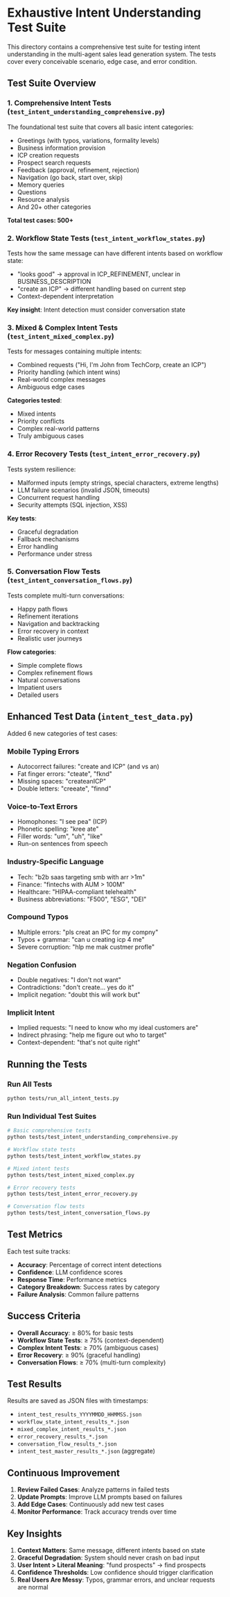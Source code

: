 # Exhaustive Intent Understanding Test Suite

This directory contains a comprehensive test suite for testing intent understanding in the multi-agent sales lead generation system. The tests cover every conceivable scenario, edge case, and error condition.

## Test Suite Overview

### 1. **Comprehensive Intent Tests** (`test_intent_understanding_comprehensive.py`)
The foundational test suite that covers all basic intent categories:
- Greetings (with typos, variations, formality levels)
- Business information provision
- ICP creation requests
- Prospect search requests
- Feedback (approval, refinement, rejection)
- Navigation (go back, start over, skip)
- Memory queries
- Questions
- Resource analysis
- And 20+ other categories

**Total test cases: 500+**

### 2. **Workflow State Tests** (`test_intent_workflow_states.py`)
Tests how the same message can have different intents based on workflow state:
- "looks good" → approval in ICP_REFINEMENT, unclear in BUSINESS_DESCRIPTION
- "create an ICP" → different handling based on current step
- Context-dependent interpretation

**Key insight**: Intent detection must consider conversation state

### 3. **Mixed & Complex Intent Tests** (`test_intent_mixed_complex.py`)
Tests for messages containing multiple intents:
- Combined requests ("Hi, I'm John from TechCorp, create an ICP")
- Priority handling (which intent wins)
- Real-world complex messages
- Ambiguous edge cases

**Categories tested**:
- Mixed intents
- Priority conflicts
- Complex real-world patterns
- Truly ambiguous cases

### 4. **Error Recovery Tests** (`test_intent_error_recovery.py`)
Tests system resilience:
- Malformed inputs (empty strings, special characters, extreme lengths)
- LLM failure scenarios (invalid JSON, timeouts)
- Concurrent request handling
- Security attempts (SQL injection, XSS)

**Key tests**:
- Graceful degradation
- Fallback mechanisms
- Error handling
- Performance under stress

### 5. **Conversation Flow Tests** (`test_intent_conversation_flows.py`)
Tests complete multi-turn conversations:
- Happy path flows
- Refinement iterations
- Navigation and backtracking
- Error recovery in context
- Realistic user journeys

**Flow categories**:
- Simple complete flows
- Complex refinement flows
- Natural conversations
- Impatient users
- Detailed users

## Enhanced Test Data (`intent_test_data.py`)

Added 6 new categories of test cases:

### Mobile Typing Errors
- Autocorrect failures: "create and ICP" (and vs an)
- Fat finger errors: "cteate", "fknd"
- Missing spaces: "createanICP"
- Double letters: "creeate", "finnd"

### Voice-to-Text Errors
- Homophones: "I see pea" (ICP)
- Phonetic spelling: "kree ate"
- Filler words: "um", "uh", "like"
- Run-on sentences from speech

### Industry-Specific Language
- Tech: "b2b saas targeting smb with arr >1m"
- Finance: "fintechs with AUM > 100M"
- Healthcare: "HIPAA-compliant telehealth"
- Business abbreviations: "F500", "ESG", "DEI"

### Compound Typos
- Multiple errors: "pls creat an IPC for my compny"
- Typos + grammar: "can u creating icp 4 me"
- Severe corruption: "hlp me mak custmer profle"

### Negation Confusion
- Double negatives: "I don't not want"
- Contradictions: "don't create... yes do it"
- Implicit negation: "doubt this will work but"

### Implicit Intent
- Implied requests: "I need to know who my ideal customers are"
- Indirect phrasing: "help me figure out who to target"
- Context-dependent: "that's not quite right"

## Running the Tests

### Run All Tests
```bash
python tests/run_all_intent_tests.py
```

### Run Individual Test Suites
```bash
# Basic comprehensive tests
python tests/test_intent_understanding_comprehensive.py

# Workflow state tests
python tests/test_intent_workflow_states.py

# Mixed intent tests
python tests/test_intent_mixed_complex.py

# Error recovery tests
python tests/test_intent_error_recovery.py

# Conversation flow tests
python tests/test_intent_conversation_flows.py
```

## Test Metrics

Each test suite tracks:
- **Accuracy**: Percentage of correct intent detections
- **Confidence**: LLM confidence scores
- **Response Time**: Performance metrics
- **Category Breakdown**: Success rates by category
- **Failure Analysis**: Common failure patterns

## Success Criteria

- **Overall Accuracy**: ≥ 80% for basic tests
- **Workflow State Tests**: ≥ 75% (context-dependent)
- **Complex Intent Tests**: ≥ 70% (ambiguous cases)
- **Error Recovery**: ≥ 90% (graceful handling)
- **Conversation Flows**: ≥ 70% (multi-turn complexity)

## Test Results

Results are saved as JSON files with timestamps:
- `intent_test_results_YYYYMMDD_HHMMSS.json`
- `workflow_state_intent_results_*.json`
- `mixed_complex_intent_results_*.json`
- `error_recovery_results_*.json`
- `conversation_flow_results_*.json`
- `intent_test_master_results_*.json` (aggregate)

## Continuous Improvement

1. **Review Failed Cases**: Analyze patterns in failed tests
2. **Update Prompts**: Improve LLM prompts based on failures
3. **Add Edge Cases**: Continuously add new test cases
4. **Monitor Performance**: Track accuracy trends over time

## Key Insights

1. **Context Matters**: Same message, different intents based on state
2. **Graceful Degradation**: System should never crash on bad input
3. **User Intent > Literal Meaning**: "fund prospects" → find prospects
4. **Confidence Thresholds**: Low confidence should trigger clarification
5. **Real Users Are Messy**: Typos, grammar errors, and unclear requests are normal